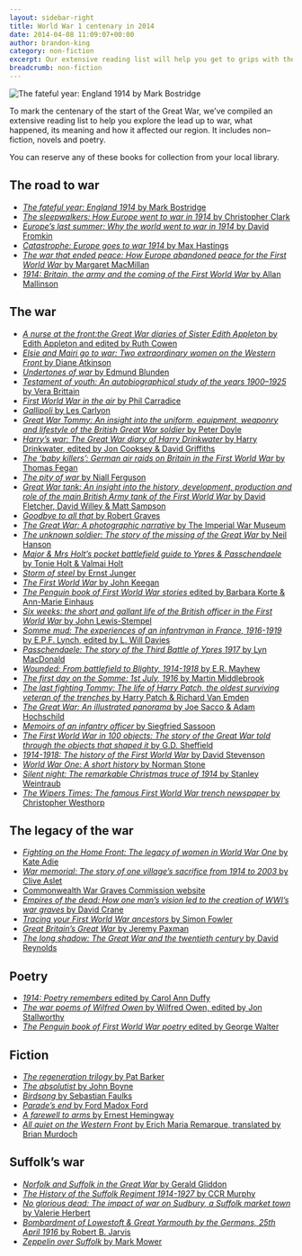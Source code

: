 ```yaml
---
layout: sidebar-right
title: World War 1 centenary in 2014
date: 2014-04-08 11:09:07+00:00
author: brandon-king
category: non-fiction
excerpt: Our extensive reading list will help you get to grips with the causes of the war, its events and its meaning. Includes non&#8211;fiction, fiction and poetry.
breadcrumb: non-fiction
---
```

![The fateful year: England 1914 by Mark Bostridge](/images/featured/featured-the-fateful-year-england-1914.jpg)

To mark the centenary of the start of the Great War, we&#8217;ve compiled an extensive reading list to help you explore the lead up to war, what happened, its meaning and how it affected our region. It includes non–fiction, novels and poetry.

You can reserve any of these books for collection from your local library.

## The road to war

  * [<cite>The fateful year: England 1914</cite> by Mark Bostridge](http://suffolk.spydus.co.uk/cgi-bin/spydus.exe/ENQ/OPAC/BIBENQ/23434966?QRY=CTIBIB%3C%20IRN(32042725)&QRYTEXT=The%20Fateful%20Year%20%3A%20England%201914)
  * [<cite>The sleepwalkers: How Europe went to war in 1914</cite> by Christopher Clark](http://suffolk.spydus.co.uk/cgi-bin/spydus.exe/ENQ/OPAC/BIBENQ/23435540?QRY=CTIBIB%3C%20IRN(14211862)&QRYTEXT=The%20sleepwalkers%20%3A%20how%20Europe%20went%20to%20war%20in%201914)
  * [<cite>Europe&#8217;s last summer: Why the world went to war in 1914</cite> by David Fromkin](http://suffolk.spydus.co.uk/cgi-bin/spydus.exe/ENQ/OPAC/BIBENQ/23436050?QRY=CTIBIB%3C%20IRN(557120)&QRYTEXT=Europe%27s%20last%20summer%20%3A%20why%20the%20world%20went%20to%20war%20in%201914)
  * [<cite>Catastrophe: Europe goes to war 1914</cite> by Max Hastings](http://suffolk.spydus.co.uk/cgi-bin/spydus.exe/ENQ/OPAC/BIBENQ/23436790?QRY=CTIBIB%3C%20IRN(24180832)&QRYTEXT=Catastrophe%20%3A%20Europe%20goes%20to%20war%201914)
  * [<cite>The war that ended peace: How Europe abandoned peace for the First World War</cite> by Margaret MacMillan](http://suffolk.spydus.co.uk/cgi-bin/spydus.exe/ENQ/OPAC/BIBENQ/23437404?QRY=CTIBIB%3C%20IRN(23698892)&QRYTEXT=The%20war%20that%20ended%20peace%20%3A%20how%20Europe%20abandoned%20peace%20for%20the%20First%20World%20War)
  * [<cite>1914: Britain, the army and the coming of the First World War</cite> by Allan Mallinson](http://suffolk.spydus.co.uk/cgi-bin/spydus.exe/ENQ/OPAC/BIBENQ/23438048?QRY=CTIBIB%3C%20IRN(28074018)&QRYTEXT=1914%20%3A%20fight%20the%20good%20fight%20%3A%20Britain%2C%20the%20army%20and%20the%20coming%20of%20the%20First%20World%20War)

## The war

  * [<cite>A nurse at the front:the Great War diaries of Sister Edith Appleton</cite> by Edith Appleton and edited by Ruth Cowen](http://suffolk.spydus.co.uk/cgi-bin/spydus.exe/ENQ/OPAC/BIBENQ/23438709?QRY=CTIBIB%3C%20IRN(38038873)&QRYTEXT=A%20Nurse%20At%20The%20Front%20%3A%20The%20Great%20War%20diaries%20of%20Sister%20Edith%20Appleton)
  * [<cite>Elsie and Mairi go to war: Two extraordinary women on the Western Front</cite> by Diane Atkinson](http://suffolk.spydus.co.uk/cgi-bin/spydus.exe/ENQ/OPAC/BIBENQ/23439318?QRY=CTIBIB%3C%20IRN(1045228)&QRYTEXT=Elsie%20and%20Mairi%20go%20to%20war%20%3A%20two%20extraordinary%20women%20on%20the%20Western%20Front)
  * [<cite>Undertones of war</cite> by Edmund Blunden](http://suffolk.spydus.co.uk/cgi-bin/spydus.exe/ENQ/OPAC/BIBENQ/23440114?QRY=CTIBIB%3C%20IRN(14138)&QRYTEXT=Undertones%20of%20War)
  * [<cite>Testament of youth: An autobiographical study of the years 1900–1925</cite> by Vera Brittain](http://suffolk.spydus.co.uk/cgi-bin/spydus.exe/ENQ/OPAC/BIBENQ/23441313?QRY=CTIBIB%3C%20IRN(185750)&QRYTEXT=Testament%20of%20youth%20%3A%20an%20autobiographical%20study%20of%20the%20years%201900-1925)
  * [<cite>First World War in the air</cite> by Phil Carradice](http://suffolk.spydus.co.uk/cgi-bin/spydus.exe/ENQ/OPAC/BIBENQ/23441826?QRY=CTIBIB%3C%20IRN(1527633)&QRYTEXT=First%20World%20War%20in%20the%20air)
  * [<cite>Gallipoli</cite> by Les Carlyon](http://suffolk.spydus.co.uk/cgi-bin/spydus.exe/ENQ/OPAC/BIBENQ/23442278?QRY=CTIBIB%3C%20IRN(133384)&QRYTEXT=Gallipoli)
  * [<cite>Great War Tommy: An insight into the uniform, equipment, weaponry and lifestyle of the British Great War soldier</cite> by Peter Doyle](http://suffolk.spydus.co.uk/cgi-bin/spydus.exe/ENQ/OPAC/BIBENQ/23442724?QRY=CTIBIB%3C%20IRN(32816639)&QRYTEXT=Great%20War%20Tommy%20%3A%20the%20British%20soldier%2C%201914-18%20(all%20models)%20%3A%20an%20insight%20into%20the%20uniform%2C%20equipment%2C%20weaponry%20and%20lifestyle%20of%20the%20British%20Great%20War%20soldier)
  * [<cite>Harry&#8217;s war: The Great War diary of Harry Drinkwater</cite> by Harry Drinkwater, edited by Jon Cooksey & David Griffiths](http://suffolk.spydus.co.uk/cgi-bin/spydus.exe/ENQ/OPAC/BIBENQ/23443153?QRY=CTIBIB%3C%20IRN(33164689)&QRYTEXT=Harry%27s%20war%20%3A%20the%20Great%20War%20diary%20of%20Harry%20Drinkwater)
  * [<cite>The ‘baby killers’: German air raids on Britain in the First World War</cite> by Thomas Fegan](https://suffolk.spydus.co.uk/cgi-bin/spydus.exe/ENQ/OPAC/BIBENQ/20914328?QRY=CTIBIB%3C%20IRN(19768120)&QRYTEXT=The%20%27baby%20killers%27%20%3A%20German%20air%20raids%20on%20Britain%20in%20the%20First%20World%20War)
  * [<cite>The pity of war</cite> by Niall Ferguson](http://suffolk.spydus.co.uk/cgi-bin/spydus.exe/ENQ/OPAC/BIBENQ/23443941?QRY=CTIBIB%3C%20IRN(13512)&QRYTEXT=The%20pity%20of%20war)
  * [<cite>Great War tank: An insight into the history, development, production and role of the main British Army tank of the First World War</cite> by David Fletcher, David Willey & Matt Sampson](http://suffolk.spydus.co.uk/cgi-bin/spydus.exe/ENQ/OPAC/BIBENQ/23444357?QRY=CTIBIB%3C%20IRN(20248790)&QRYTEXT=Great%20War%20tank%20%3A%20mark%20IV%20%3A%20an%20insight%20into%20the%20history%2C%20development%2C%20production%20and%20role%20of%20the%20main%20British%20Army%20tank%20of%20the%20First%20World%20War)
  * [<cite>Goodbye to all that</cite> by Robert Graves](http://suffolk.spydus.co.uk/cgi-bin/spydus.exe/ENQ/OPAC/BIBENQ/23444593?QRY=CTIBIB%3C%20IRN(13264)&QRYTEXT=Goodbye%20to%20all%20that)
  * [<cite>The Great War: A photographic narrative</cite> by The Imperial War Museum](http://suffolk.spydus.co.uk/cgi-bin/spydus.exe/ENQ/OPAC/BIBENQ/23444897?QRY=CTIBIB%3C%20IRN(181614)&QRYTEXT=The%20Great%20War)
  * [<cite>The unknown soldier: The story of the missing of the Great War</cite> by Neil Hanson](https://suffolk.spydus.co.uk/cgi-bin/spydus.exe/ENQ/OPAC/BIBENQ/23742426?QRY=CTIBIB%3C%20IRN(133322)&QRYTEXT=The%20unknown%20soldier%20%3A%20The%20story%20of%20the%20missing%20of%20the%20Great%20War)
  * [<cite>Major & Mrs Holt&#8217;s pocket battlefield guide to Ypres & Passchendaele</cite> by Tonie Holt & Valmai Holt](https://suffolk.spydus.co.uk/cgi-bin/spydus.exe/ENQ/OPAC/BIBENQ/23743818?QRY=CTIBIB%3C%20IRN(18442957)&QRYTEXT=Major%20%26%20Mrs%20Holt%27s%20pocket%20battlefield%20guide%20to%20Ypres%20%26%20Passchendaele)
  * [<cite>Storm of steel</cite> by Ernst Junger](https://suffolk.spydus.co.uk/cgi-bin/spydus.exe/ENQ/OPAC/BIBENQ/23744463?QRY=CTIBIB%3C%20IRN(329820)&QRYTEXT=Storm%20of%20steel)
  * [<cite>The First World War</cite> by John Keegan](https://suffolk.spydus.co.uk/cgi-bin/spydus.exe/ENQ/OPAC/BIBENQ/23746144?QRY=CAUBIB%3C%20IRN(31344642)&QRYTEXT=Keegan%2C%20John%2C%201934-2012%2C%20author)
  * [<cite>The Penguin book of First World War stories</cite> edited by Barbara Korte & Ann-Marie Einhaus](https://suffolk.spydus.co.uk/cgi-bin/spydus.exe/ENQ/OPAC/BIBENQ/23746889?QRY=CTIBIB%3C%20IRN(183193)&QRYTEXT=The%20Penguin%20book%20of%20the%20First%20World%20War%20stories)
  * [<cite>Six weeks: the short and gallant life of the British officer in the First World War</cite> by John Lewis-Stempel](https://suffolk.spydus.co.uk/cgi-bin/spydus.exe/ENQ/OPAC/BIBENQ/23749312?QRY=CTIBIB%3C%20IRN(1088209)&QRYTEXT=Six%20weeks%20%3A%20the%20short%20and%20gallant%20life%20of%20the%20British%20officer%20in%20the%20trenches%2C%201914-1918)
  * [<cite>Somme mud: The experiences of an infantryman in France, 1916-1919</cite> by E.P.F. Lynch, edited by L. Will Davies](https://suffolk.spydus.co.uk/cgi-bin/spydus.exe/ENQ/OPAC/BIBENQ/23750174?QRY=CTIBIB%3C%20IRN(312572)&QRYTEXT=Somme%20mud%20%3A%20the%20experiences%20of%20an%20infantryman%20in%20France%2C%201916-1919)
  * [<cite>Passchendaele: The story of the Third Battle of Ypres 1917</cite> by Lyn MacDonald](https://suffolk.spydus.co.uk/cgi-bin/spydus.exe/ENQ/OPAC/BIBENQ/23750856?QRY=CTIBIB%3C%20IRN(32043198)&QRYTEXT=Passchendaele%20%3A%20the%20story%20of%20the%20Third%20Battle%20of%20Ypres%201917)
  * [<cite>Wounded: From battlefield to Blighty, 1914-1918</cite> by E.R. Mayhew](https://suffolk.spydus.co.uk/cgi-bin/spydus.exe/ENQ/OPAC/BIBENQ/23751768?QRY=CTIBIB%3C%20IRN(24790332)&QRYTEXT=Wounded%20%3A%20from%20battlefield%20to%20Blighty%2C%201914-1918)
  * [<cite>The first day on the Somme: 1st July, 1916</cite> by Martin Middlebrook](https://suffolk.spydus.co.uk/cgi-bin/spydus.exe/ENQ/OPAC/BIBENQ/23752369?QRY=CTIBIB%3C%20IRN(181916)&QRYTEXT=The%20first%20day%20on%20the%20Somme%2C%201%20July%201916)
  * [<cite>The last fighting Tommy: The life of Harry Patch, the oldest surviving veteran of the trenches</cite> by Harry Patch & Richard Van Emden](https://suffolk.spydus.co.uk/cgi-bin/spydus.exe/ENQ/OPAC/BIBENQ/23752840?QRY=CTIBIB%3C%20IRN(115722)&QRYTEXT=The%20last%20fighting%20Tommy%20%3A%20the%20life%20of%20Harry%20Patch%2C%20the%20only%20surviving%20veteran%20of%20the%20trenches)
  * [<cite>The Great War: An illustrated panorama</cite> by Joe Sacco & Adam Hochschild](https://suffolk.spydus.co.uk/cgi-bin/spydus.exe/ENQ/OPAC/BIBENQ/23754554?QRY=CTIBIB%3C%20IRN(35304499)&QRYTEXT=The%20Great%20War%20%3A%20July%201%2C%201916%2C%20the%20first%20day%20of%20the%20Battle%20of%20the%20Somme%20%3A%20an%20illustrated%20panorama)
  * [<cite>Memoirs of an infantry officer</cite> by Siegfried Sassoon](https://suffolk.spydus.co.uk/cgi-bin/spydus.exe/ENQ/OPAC/BIBENQ/23758011?QRY=CTIBIB%3C%20IRN(377650)&QRYTEXT=Memoirs%20of%20an%20infantry%20officer)
  * [<cite>The First World War in 100 objects: The story of the Great War told through the objects that shaped it</cite> by G.D. Sheffield](https://suffolk.spydus.co.uk/cgi-bin/spydus.exe/ENQ/OPAC/BIBENQ/23758967?QRY=CTIBIB%3C%20IRN(32458268)&QRYTEXT=The%20First%20World%20War%20in%20100%20objects%20%3A%20the%20story%20of%20the%20Great%20War%20told%20through%20the%20objects%20that%20shaped%20it)
  * [<cite>1914-1918: The history of the First World War</cite> by David Stevenson](https://suffolk.spydus.co.uk/cgi-bin/spydus.exe/ENQ/OPAC/BIBENQ/23760478?QRY=CTIBIB%3C%20IRN(8375)&QRYTEXT=1914-1918%20%3A%20the%20history%20of%20the%20First%20World%20War)
  * [<cite>World War One: A short history</cite> by Norman Stone](https://suffolk.spydus.co.uk/cgi-bin/spydus.exe/ENQ/OPAC/BIBENQ/23761313?QRY=CTIBIB%3C%20IRN(703125)&QRYTEXT=World%20War%20One%20%3A%20a%20short%20history)
  * [<cite>Silent night: The remarkable Christmas truce of 1914</cite> by Stanley Weintraub](https://suffolk.spydus.co.uk/cgi-bin/spydus.exe/ENQ/OPAC/BIBENQ/23762386?QRY=CTIBIB%3C%20IRN(774999)&QRYTEXT=Silent%20night%20%3A%20the%20remarkable%20Christmas%20truce%20of%201914)
  * [<cite>The Wipers Times: The famous First World War trench newspaper</cite> by Christopher Westhorp](https://suffolk.spydus.co.uk/cgi-bin/spydus.exe/ENQ/OPAC/BIBENQ/23763311?QRY=CTIBIB%3C%20IRN(24549183)&QRYTEXT=The%20Wipers%20Times%20%3A%20the%20famous%20First%20World%20War%20trench%20newspaper)

## The legacy of the war

  * [<cite>Fighting on the Home Front: The legacy of women in World War One</cite> by Kate Adie](https://suffolk.spydus.co.uk/cgi-bin/spydus.exe/ENQ/OPAC/BIBENQ/23764187?QRY=CTIBIB%3C%20IRN(19964864)&QRYTEXT=Fighting%20on%20the%20Home%20Front%20%3A%20the%20legacy%20of%20women%20in%20World%20War%20One)
  * [<cite>War memorial: The story of one village&#8217;s sacrifice from 1914 to 2003</cite> by Clive Aslet](https://suffolk.spydus.co.uk/cgi-bin/spydus.exe/ENQ/OPAC/BIBENQ/23764978?QRY=CTIBIB%3C%20IRN(16840049)&QRYTEXT=War%20memorial%20%3A%20the%20story%20of%20one%20village%27s%20sacrifice%20from%201914%20to%202003)
  * [Commonwealth War Graves Commission website](http://www.cwgc.org/)
  * [<cite>Empires of the dead: How one man&#8217;s vision led to the creation of WWI&#8217;s war graves</cite> by David Crane](https://suffolk.spydus.co.uk/cgi-bin/spydus.exe/ENQ/OPAC/BIBENQ/23766080?QRY=CTIBIB%3C%20IRN(32322578)&QRYTEXT=Empires%20of%20the%20dead%20%3A%20how%20one%20man%27s%20vision%20led%20to%20the%20creation%20of%20WWI%27s%20war%20graves)
  * [<cite>Tracing your First World War ancestors</cite> by Simon Fowler](https://suffolk.spydus.co.uk/cgi-bin/spydus.exe/ENQ/OPAC/BIBENQ/23766955?QRY=CTIBIB%3C%20IRN(1624563)&QRYTEXT=Tracing%20your%20First%20World%20War%20ancestors)
  * [<cite>Great Britain&#8217;s Great War</cite> by Jeremy Paxman](https://suffolk.spydus.co.uk/cgi-bin/spydus.exe/ENQ/OPAC/BIBENQ/23769148?QRY=CTIBIB%3C%20IRN(25297855)&QRYTEXT=Great%20Britain%27s%20Great%20War)
  * [<cite>The long shadow: The Great War and the twentieth century</cite> by David Reynolds](https://suffolk.spydus.co.uk/cgi-bin/spydus.exe/ENQ/OPAC/BIBENQ/23770382?QRY=CTIBIB%3C%20IRN(21049190)&QRYTEXT=The%20long%20shadow%20%3A%20the%20Great%20War%20and%20the%20twentieth%20century)

## Poetry

  * [<cite>1914: Poetry remembers</cite> edited by Carol Ann Duffy](https://suffolk.spydus.co.uk/cgi-bin/spydus.exe/ENQ/OPAC/BIBENQ/23771054?QRY=CTIBIB%3C%20IRN(25523275)&QRYTEXT=1914%20%3A%20poetry%20remembers)
  * [<cite>The war poems of Wilfred Owen</cite> by Wilfred Owen, edited by Jon Stallworthy](https://suffolk.spydus.co.uk/cgi-bin/spydus.exe/ENQ/OPAC/BIBENQ/23771703?QRY=CTIBIB%3C%20IRN(813927)&QRYTEXT=The%20war%20poems%20of%20Wilfred%20Owen)
  * [<cite>The Penguin book of First World War poetry</cite> edited by George Walter](https://suffolk.spydus.co.uk/cgi-bin/spydus.exe/ENQ/OPAC/BIBENQ/23772372?QRY=CTIBIB%3C%20IRN(133926)&QRYTEXT=The%20Penguin%20book%20of%20First%20World%20War%20poetry)

## Fiction

  * [<cite>The regeneration trilogy</cite> by Pat Barker](https://suffolk.spydus.co.uk/cgi-bin/spydus.exe/ENQ/OPAC/BIBENQ/23773163?QRY=CTIBIB%3C%20IRN(6936)&QRYTEXT=The%20regeneration%20trilogy)
  * [<cite>The absolutist</cite> by John Boyne](https://suffolk.spydus.co.uk/cgi-bin/spydus.exe/ENQ/OPAC/BIBENQ/23773841?QRY=CTIBIB%3C%20IRN(282926)&QRYTEXT=The%20absolutist)
  * [<cite>Birdsong</cite> by Sebastian Faulks](https://suffolk.spydus.co.uk/cgi-bin/spydus.exe/ENQ/OPAC/BIBENQ/23774696?QRY=CTIBIB%3C%20IRN(463160)&QRYTEXT=Birdsong)
  * [<cite>Parade&#8217;s end</cite> by Ford Madox Ford](https://suffolk.spydus.co.uk/cgi-bin/spydus.exe/ENQ/OPAC/BIBENQ/23775886?QRY=CTIBIB%3C%20IRN(135760)&QRYTEXT=Parade%27s%20end)
  * [<cite>A farewell to arms</cite> by Ernest Hemingway](https://suffolk.spydus.co.uk/cgi-bin/spydus.exe/ENQ/OPAC/BIBENQ/23776889?QRY=CTIBIB%3C%20IRN(531204)&QRYTEXT=A%20farewell%20to%20arms)
  * [<cite>All quiet on the Western Front</cite> by Erich Maria Remarque, translated by Brian Murdoch](https://suffolk.spydus.co.uk/cgi-bin/spydus.exe/ENQ/OPAC/BIBENQ/23777887?QRY=CTIBIB%3C%20IRN(59100)&QRYTEXT=All%20quiet%20on%20the%20Western%20Front)

## Suffolk’s war

  * [<cite>Norfolk and Suffolk in the Great War</cite> by Gerald Gliddon](https://suffolk.spydus.co.uk/cgi-bin/spydus.exe/ENQ/OPAC/BIBENQ/23779201?QRY=CTIBIB%3C%20IRN(1225595)&QRYTEXT=Norfolk%20and%20Suffolk%20in%20the%20Great%20War)
  * [<cite>The History of the Suffolk Regiment 1914-1927</cite> by CCR Murphy](https://suffolk.spydus.co.uk/cgi-bin/spydus.exe/ENQ/OPAC/BIBENQ/23780819?QRY=CTIBIB%3C%20IRN(2048256)&QRYTEXT=The%20History%20of%20the%20Suffolk%20Regiment%20%3A%201914-1927)
  * [<cite>No glorious dead: The impact of war on Sudbury, a Suffolk market town</cite> by Valerie Herbert](https://suffolk.spydus.co.uk/cgi-bin/spydus.exe/ENQ/OPAC/BIBENQ/23781858?QRY=CTIBIB%3C%20IRN(1987576)&QRYTEXT=No%20glorious%20dead%20%3A%20the%20impact%20of%20war%20on%20Sudbury%2C%20a%20Suffolk%20market%20town)
  * [<cite>Bombardment of Lowestoft & Great Yarmouth by the Germans, 25th April 1916</cite> by Robert B. Jarvis](https://suffolk.spydus.co.uk/cgi-bin/spydus.exe/ENQ/OPAC/BIBENQ/23784473?QRY=CTIBIB%3C%20IRN(5619764)&QRYTEXT=Bombardment%20of%20Lowestoft%20and%20Great%20Yarmouth%20by%20the%20Germans%20%3A%2025th%20April%201916)
  * [<cite>Zeppelin over Suffolk</cite> by Mark Mower](https://suffolk.spydus.co.uk/cgi-bin/spydus.exe/ENQ/OPAC/BIBENQ/23785291?QRY=CTIBIB%3C%20IRN(1951321)&QRYTEXT=Zeppelin%20over%20Suffolk)
